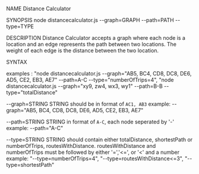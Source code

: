 NAME
  Distance Calculator 

SYNOPSIS 
  node distancecalculator.js --graph=GRAPH --path=PATH --type=TYPE 

DESCRIPTION
  Distance Calculator accepts a graph where each node is a location and an edge 
  represents the path between two locations. The weight of each edge is the distance
  between the two location. 

SYNTAX

  examples : 
    "node distancecalculator.js --graph="AB5, BC4, CD8, DC8, DE6, AD5, CE2, EB3, AE7" --path=A-C --type="numberOfTrips=4", 
    "node distancecalculator.js --graph="xy9, zw4, wx3, wy1" --path=B-B --type="totalDistance"

  --graph=STRING
    STRING should be in format of `AC1, AB3` 
    example: --graph="AB5, BC4, CD8, DC8, DE6, AD5, CE2, EB3, AE7"

  --path=STRING
    STRING in format of `A-C`, each node seperated by '-'
    example: --path="A-C"

  --type=STRING
    STRING should contain either totalDistance, shortestPath or numberOfTrips, routesWithDistance. routesWithDistance and numberOfTrips must be followed by either '=','<=', or '<' and a number
    example: "--type=numberOfTrips=4", "--type=routesWithDistance<=3", "--type=shortestPath"